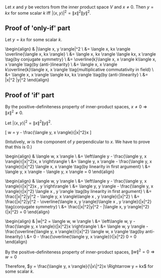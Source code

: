 Let $x$ and $y$ be vectors from the inner product space $V$ and $x \neq 0$.
Then $y = kx$ for some scalar $k$ iff $|\langle x, y \rangle|^2 = \|x\|^2\|y\|^2$.

## Proof of 'only-if' part

Let $y = kx$ for some scalar $k$.

\begin{align}
& |\langle x, y \rangle|^2
\\ &= \langle x, kx \rangle \overline{\langle x, kx \rangle}
\\ &= \langle x, kx \rangle \langle kx, x \rangle \tag{by conjugate symmetry}
\\ &= \overline{k}\langle x, x \rangle k\langle x, x \rangle \tag{by (anti-)linearity}
\\ &= \langle x, x \rangle k\overline{k}\langle x, x \rangle \tag{multiplicative commutativity in field}
\\ &= \langle x, x \rangle \langle kx, kx \rangle \tag{by (anti-)linearity}
\\ &= \|x\|^2 \|y\|^2
\end{align}

## Proof of 'if' part

By the positive-definiteness property of inner-product spaces, $x \neq 0 \Rightarrow \|x\|^2 \neq 0$.

Let $|\langle x, y \rangle|^2 = \|x\|^2\|y\|^2$.

\[ w = y - \frac{\langle y, x \rangle}{\|x\|^2}x \]

(Intutively, $w$ is the component of $y$ perpendicular to $x$. We have to prove that this is 0.)

\begin{align}
& \langle w, x \rangle
\\ &= \left\langle y - \frac{\langle y, x \rangle}{\|x\|^2}x, x \right\rangle
\\ &= \langle y, x \rangle - \frac{\langle y, x \rangle}{\|x\|^2} \langle x, x \rangle \tag{by linearity in first argument}
\\ &= \langle y, x \rangle - \langle y, x \rangle = 0
\end{align}

\begin{align}
& \langle w, y \rangle
\\ &= \left\langle y - \frac{\langle y, x \rangle}{\|x\|^2}x , y \right\rangle
\\ &= \langle y, y \rangle - \frac{\langle y, x \rangle}{\|x\|^2} \langle x , y \rangle \tag{by linearity in first argument}
\\ &= \frac{\|x\|^2\|y\|^2 - \langle y, x \rangle\langle x , y \rangle}{\|x\|^2}
\\ &= \frac{\|x\|^2\|y\|^2 - \overline{\langle x, y \rangle}\langle x , y \rangle}{\|x\|^2} \tag{conjugate symmetry}
\\ &= \frac{\|x\|^2\|y\|^2 - |\langle x, y \rangle|^2}{\|x\|^2} = 0
\end{align}

\begin{align}
& \|w\|^2 = \langle w, w \rangle
\\ &= \left\langle w, y - \frac{\langle y, x \rangle}{\|x\|^2}x \right\rangle
\\ &= \langle w, y \rangle - \frac{\overline{\langle y, x \rangle}}{\|x\|^2} \langle w, x \rangle \tag{by anti-linearity}
\\ &= 0 - \frac{\overline{\langle y, x \rangle}}{\|x\|^2} 0 = 0
\end{align}

By the positive-definiteness property of inner-product spaces, $\|w\|^2 = 0 \Rightarrow w = 0$

Therefore, $y = \frac{\langle y, x \rangle}{\|x\|^2}x \Rightarrow y = kx$ for some scalar $k$.
